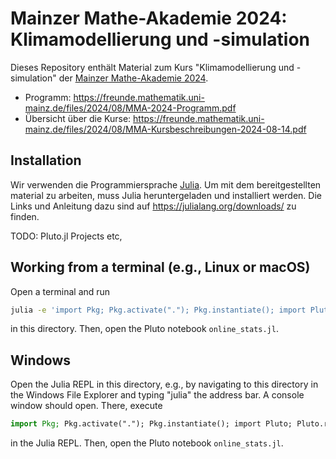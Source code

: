 # Mainzer Mathe-Akademie 2024: Klimamodellierung und -simulation

Dieses Repository enthält Material zum Kurs
"Klimamodellierung und -simulation"
der [Mainzer Mathe-Akademie 2024](https://freunde.mathematik.uni-mainz.de/mma/).

- Programm: https://freunde.mathematik.uni-mainz.de/files/2024/08/MMA-2024-Programm.pdf
- Übersicht über die Kurse: https://freunde.mathematik.uni-mainz.de/files/2024/08/MMA-Kursbeschreibungen-2024-08-14.pdf


## Installation

Wir verwenden die Programmiersprache [Julia](https://julialang.org).
Um mit dem bereitgestellten material zu arbeiten, muss Julia heruntergeladen
und installiert werden. Die Links und Anleitung dazu sind auf
https://julialang.org/downloads/
zu finden.

TODO: Pluto.jl Projects etc,


## Working from a terminal (e.g., Linux or macOS)

Open a terminal and run

```bash
julia -e 'import Pkg; Pkg.activate("."); Pkg.instantiate(); import Pluto; Pluto.run()'
```

in this directory. Then, open the Pluto notebook `online_stats.jl`.


## Windows

Open the Julia REPL in this directory, e.g., by navigating to this directory
in the Windows File Explorer and typing "julia" the address bar. A console
window should open. There, execute

```julia
import Pkg; Pkg.activate("."); Pkg.instantiate(); import Pluto; Pluto.run()
```

in the Julia REPL. Then, open the Pluto notebook `online_stats.jl`.

